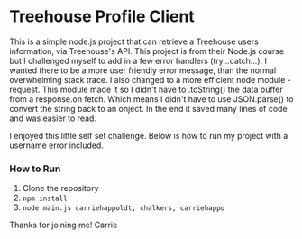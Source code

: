 # Treehouse Profile Client
This is a simple node.js project that can retrieve a Treehouse users information, via Treehouse's API. This project is from their Node.js course but I challenged myself to add in a few error handlers (try...catch...). I wanted there to be a more user friendly error message, than the normal overwhelming stack trace. I also changed to a more efficient node module - request. This module made it so I didn't have to .toString() the data buffer from a response.on fetch. Which means I didn't have to use JSON.parse() to convert the string back to an onject. In the end it saved many lines of code and was easier to read. 

I enjoyed this little self set challenge. Below is how to run my project with a username error included.

### How to Run
 1. Clone the repository
 2. `npm install`
 3. `node main.js carriehappoldt, chalkers, carriehappo`
 
Thanks for joining me! Carrie 
